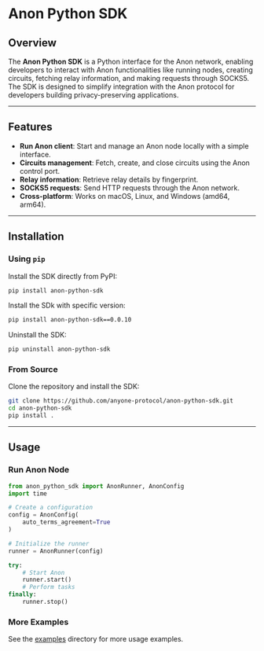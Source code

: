 # Anon Python SDK

## Overview

The **Anon Python SDK** is a Python interface for the Anon network, enabling developers to interact with Anon functionalities like running nodes, creating circuits, fetching relay information, and making requests through SOCKS5. The SDK is designed to simplify integration with the Anon protocol for developers building privacy-preserving applications.

---

## Features

- **Run Anon client**: Start and manage an Anon node locally with a simple interface.
- **Circuits management**: Fetch, create, and close circuits using the Anon control port.
- **Relay information**: Retrieve relay details by fingerprint.
- **SOCKS5 requests**: Send HTTP requests through the Anon network.
- **Cross-platform**: Works on macOS, Linux, and Windows (amd64, arm64).

---

## Installation

### Using `pip`

Install the SDK directly from PyPI:

```bash
pip install anon-python-sdk
```

Install the SDk with specific version:

```bash
pip install anon-python-sdk==0.0.10
```

Uninstall the SDK:

```bash
pip uninstall anon-python-sdk
```

### From Source

Clone the repository and install the SDK:

```bash
git clone https://github.com/anyone-protocol/anon-python-sdk.git
cd anon-python-sdk
pip install .
```

---

## Usage

### Run Anon Node

```python
from anon_python_sdk import AnonRunner, AnonConfig
import time

# Create a configuration
config = AnonConfig(
    auto_terms_agreement=True
)

# Initialize the runner
runner = AnonRunner(config)

try:
    # Start Anon
    runner.start()
    # Perform tasks
finally:
    runner.stop()
```

### More Examples

See the [examples](examples) directory for more usage examples.
